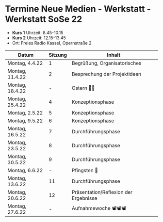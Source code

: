 # Termine Neue Medien - Werkstatt - Werkstatt SoSe 22

- **Kurs 1** Uhrzeit: 8.45-10.15
- **Kurs 2** Uhrzeit: 12.15-13.45
- Ort: Freies Radio Kassel, Opernstraße 2

| Datum | Sitzung | Inhalt
| ----- | ------- | ------
| Montag, 4.4.22 | 1 | Begrüßung, Organisatorisches
| Montag, 11.4.22 | 2 | Besprechung der Projektideen
| Montag, 18.4.22 | - | Ostern 🐰🥚
| Montag, 25.4.22 | 4 | Konzeptionsphase
| Montag, 2.5.22 | 5 | Konzeptionsphase
| Montag, 9.5.22 | 6 | Konzeptionsphase
| Montag, 16.5.22 | 7 | Durchführungsphase
| Montag, 23.5.22 | 8 | Durchführungsphase
| Montag, 30.5.22 | 9 | Durchführungsphase
| Montag, 6.6.22 | - | Pfingsten 🌺
| Montag, 13.6.22 | 11 | Durchführungsphase
| Montag, 20.6.22 | 12 | Präsentation/Reflexion der Ergebnisse
| Montag, 27.6.22 | - | Aufnahmewoche 📽📽📽

